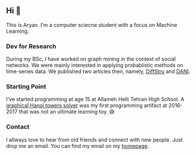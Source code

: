 ## Hi 👋

This is Aryan. I'm a computer sciecne student with a focus on Machine Learning.

### Dev for Research

During my BSc, I have worked on graph mining in the context of social networks. We were mainly interested in applying probablistic methods on time-series data. We published two articles then, namely, [DiffStru](https://github.com/maryram/DiffStru/) and [DANI](https://github.com/AryanAhadinia/DANI/).

### Starting Point

I've started programming at age 15 at Allameh Helli Tehran High School. A [graphical Hanoi towers solver](https://github.com/AryanAhadinia/hanoi/) was my first programming artifact at 2016-2017 that was not an ultimate learning toy. 😅

### Contact

I allways love to hear from old friends and connect with new people. Just drop me an email. You can find my email on my [homepage](https://aryanahadinia.github.io/).
